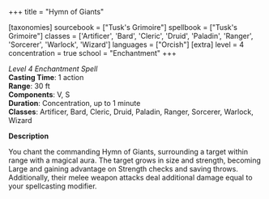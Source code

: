 +++
title = "Hymn of Giants"

[taxonomies]
sourcebook = ["Tusk's Grimoire"]
spellbook = ["Tusk's Grimoire"]
classes = ['Artificer', 'Bard', 'Cleric', 'Druid', 'Paladin', 'Ranger', 'Sorcerer', 'Warlock', 'Wizard']
languages = ["Orcish"]
[extra]
level = 4
concentration = true
school = "Enchantment"
+++

*Level 4 Enchantment Spell*  
**Casting Time**: 1 action  
**Range**: 30 ft  
**Components**: V, S  
**Duration**: Concentration, up to 1 minute  
**Classes**: Artificer, Bard, Cleric, Druid, Paladin, Ranger, Sorcerer, Warlock, Wizard  

**Description**


You chant the commanding Hymn of Giants, surrounding a target within range with a magical aura. The target grows in size and strength, becoming Large and gaining advantage on Strength checks and saving throws. Additionally, their melee weapon attacks deal additional damage equal to your spellcasting modifier.


